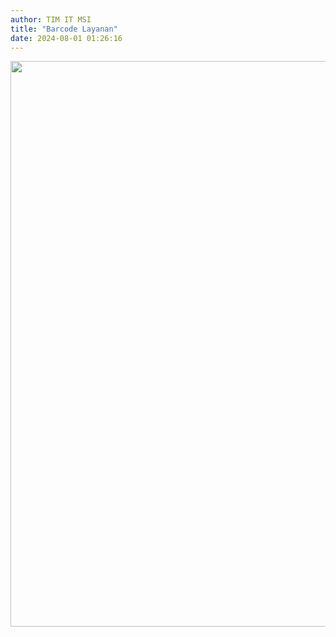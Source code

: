 ```yaml
---
author: TIM IT MSI
title: "Barcode Layanan"
date: 2024-08-01 01:26:16
---
```

<p><img src="/images/nz9zJ7nG9CYWmE2yjXWk.png" alt="" width="640" height="905" style="display: block; margin-left: auto; margin-right: auto;" /></p>
